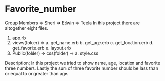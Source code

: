 # Favorite_number
Group Members
     => Sheri
     => Edwin
     => Teela
In this project there are altogether eight files. 
1. app.rb
2. views(folder) => a. get_name.erb
                    b. get_age.erb
                    c. get_location.erb
                    d. get_favorite.erb
                    e. layout.erb
3. Public(folder) => css(folder) => a. style.css

Description; In this project we tried to show name, age, location and favorite three numbers. Lastly the sum of 
three favorite number should be lass than or equal to or greater than age.